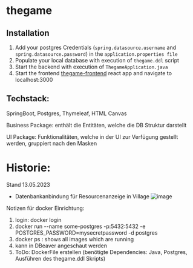 # thegame
## Installation

1. Add your postgres Credentials (```spring.datasource.username``` and ```spring.datasource.password```) in the ```application.properties file```
2. Populate your local database with execution of  ```thegame.ddl``` script
3. Start the backend with execution of ```ThegameApplication.java```
4. Start the frontend [thegame-frontend](https://github.com/ThomasDroege/thegame-frontend) react app and navigate to localhost:3000


## Techstack:

SpringBoot, Postgres, Thymeleaf, HTML Canvas

Business Package: enthält die Entitäten, welche die DB Struktur darstellt

UI Package: Funktionalitäten, welche in der UI zur Verfügung gestellt werden, gruppiert nach den Masken

# Historie:
Stand 13.05.2023
- Datenbankanbindung für Resourcenanzeige in Village
![image](https://github.com/ThomasDroege/thegame/assets/25778177/b0024332-e8f5-42f5-a6bf-3ee4be45a274)


Notizen für docker Einrichtung:
1. login: docker login
2. docker run --name some-postgres -p:5432:5432 -e POSTGRES_PASSWORD=mysecretpassword -d postgres 
3. docker ps : shows all images which are running
4. kann in DBeaver angeschaut werden 
5. ToDo: DockerFile erstellen (benötigte Dependencies: Java, Postgres, Ausführen des thegame.ddl Skripts)